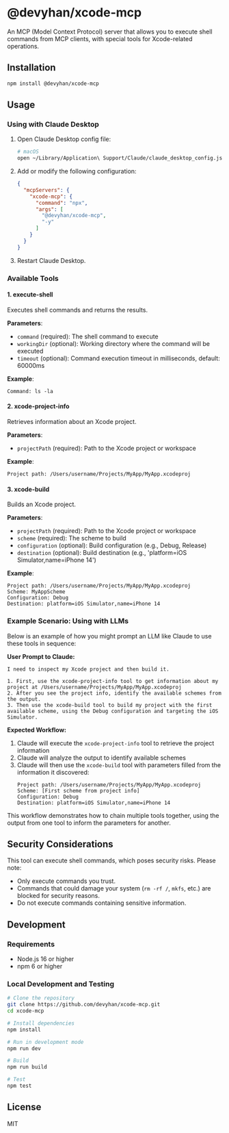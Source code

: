 # @devyhan/xcode-mcp

An MCP (Model Context Protocol) server that allows you to execute shell commands from MCP clients, with special tools for Xcode-related operations.

## Installation

```bash
npm install @devyhan/xcode-mcp
```

## Usage

### Using with Claude Desktop

1. Open Claude Desktop config file:
   ```bash
   # macOS
   open ~/Library/Application\ Support/Claude/claude_desktop_config.json
   ```

2. Add or modify the following configuration:
   ```json
   {
     "mcpServers": {
       "xcode-mcp": {
         "command": "npx",
         "args": [
           "@devyhan/xcode-mcp",
           "-y"
         ]
       }
     }
   }
   ```

3. Restart Claude Desktop.

### Available Tools

#### 1. execute-shell

Executes shell commands and returns the results.

**Parameters**:
- `command` (required): The shell command to execute
- `workingDir` (optional): Working directory where the command will be executed
- `timeout` (optional): Command execution timeout in milliseconds, default: 60000ms

**Example**:
```
Command: ls -la
```

#### 2. xcode-project-info

Retrieves information about an Xcode project.

**Parameters**:
- `projectPath` (required): Path to the Xcode project or workspace

**Example**:
```
Project path: /Users/username/Projects/MyApp/MyApp.xcodeproj
```

#### 3. xcode-build

Builds an Xcode project.

**Parameters**:
- `projectPath` (required): Path to the Xcode project or workspace
- `scheme` (required): The scheme to build
- `configuration` (optional): Build configuration (e.g., Debug, Release)
- `destination` (optional): Build destination (e.g., 'platform=iOS Simulator,name=iPhone 14')

**Example**:
```
Project path: /Users/username/Projects/MyApp/MyApp.xcodeproj
Scheme: MyAppScheme
Configuration: Debug
Destination: platform=iOS Simulator,name=iPhone 14
```

### Example Scenario: Using with LLMs

Below is an example of how you might prompt an LLM like Claude to use these tools in sequence:

**User Prompt to Claude:**
```
I need to inspect my Xcode project and then build it.

1. First, use the xcode-project-info tool to get information about my project at /Users/username/Projects/MyApp/MyApp.xcodeproj
2. After you see the project info, identify the available schemes from the output.
3. Then use the xcode-build tool to build my project with the first available scheme, using the Debug configuration and targeting the iOS Simulator.
```

**Expected Workflow:**
1. Claude will execute the `xcode-project-info` tool to retrieve the project information
2. Claude will analyze the output to identify available schemes
3. Claude will then use the `xcode-build` tool with parameters filled from the information it discovered:
   ```
   Project path: /Users/username/Projects/MyApp/MyApp.xcodeproj
   Scheme: [First scheme from project info]
   Configuration: Debug
   Destination: platform=iOS Simulator,name=iPhone 14
   ```

This workflow demonstrates how to chain multiple tools together, using the output from one tool to inform the parameters for another.

## Security Considerations

This tool can execute shell commands, which poses security risks. Please note:

- Only execute commands you trust.
- Commands that could damage your system (`rm -rf /`, `mkfs`, etc.) are blocked for security reasons.
- Do not execute commands containing sensitive information.

## Development

### Requirements

- Node.js 16 or higher
- npm 6 or higher

### Local Development and Testing

```bash
# Clone the repository
git clone https://github.com/devyhan/xcode-mcp.git
cd xcode-mcp

# Install dependencies
npm install

# Run in development mode
npm run dev

# Build
npm run build

# Test
npm test
```

## License

MIT
